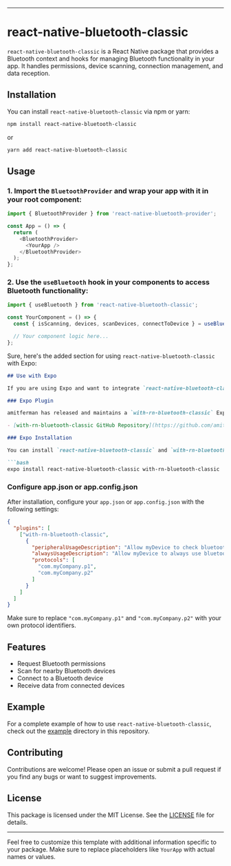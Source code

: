 
---

# react-native-bluetooth-classic

`react-native-bluetooth-classic` is a React Native package that provides a Bluetooth context and hooks for managing Bluetooth functionality in your app. It handles permissions, device scanning, connection management, and data reception.

## Installation

You can install `react-native-bluetooth-classic` via npm or yarn:

```bash
npm install react-native-bluetooth-classic
```

or

```bash
yarn add react-native-bluetooth-classic
```

## Usage

### 1. Import the `BluetoothProvider` and wrap your app with it in your root component:

```javascript
import { BluetoothProvider } from 'react-native-bluetooth-provider';

const App = () => {
  return (
    <BluetoothProvider>
      <YourApp />
    </BluetoothProvider>
  );
};
```

### 2. Use the `useBluetooth` hook in your components to access Bluetooth functionality:

```javascript
import { useBluetooth } from 'react-native-bluetooth-classic';

const YourComponent = () => {
  const { isScanning, devices, scanDevices, connectToDevice } = useBluetooth();

  // Your component logic here...
};
```

Sure, here's the added section for using `react-native-bluetooth-classic` with Expo:

```markdown
## Use with Expo

If you are using Expo and want to integrate `react-native-bluetooth-classic`, you can use the `with-rn-bluetooth-classic` Expo plugin maintained by amitferman. This plugin helps with auto-configuration of permissions and protocols.

### Expo Plugin

amitferman has released and maintains a `with-rn-bluetooth-classic` Expo plugin to get things working.

- [with-rn-bluetooth-classic GitHub Repository](https://github.com/amitferman/with-rn-bluetooth-classic)

### Expo Installation

You can install `react-native-bluetooth-classic` and `with-rn-bluetooth-classic` from npm using Expo's `expo install` command:

```bash
expo install react-native-bluetooth-classic with-rn-bluetooth-classic
```

### Configure app.json or app.config.json

After installation, configure your `app.json` or `app.config.json` with the following settings:

```json
{
  "plugins": [
    ["with-rn-bluetooth-classic",
      {
        "peripheralUsageDescription": "Allow myDevice to check bluetooth peripheral info",
        "alwaysUsageDescription": "Allow myDevice to always use bluetooth info",
        "protocols": [
          "com.myCompany.p1",
          "com.myCompany.p2"
        ]
      }
    ]
  ]
}
```

Make sure to replace `"com.myCompany.p1"` and `"com.myCompany.p2"` with your own protocol identifiers.

## Features

- Request Bluetooth permissions
- Scan for nearby Bluetooth devices
- Connect to a Bluetooth device
- Receive data from connected devices

## Example

For a complete example of how to use `react-native-bluetooth-classic`, check out the [example](example) directory in this repository.

## Contributing

Contributions are welcome! Please open an issue or submit a pull request if you find any bugs or want to suggest improvements.

## License

This package is licensed under the MIT License. See the [LICENSE](LICENSE) file for details.

---

Feel free to customize this template with additional information specific to your package. Make sure to replace placeholders like `YourApp` with actual names or values.